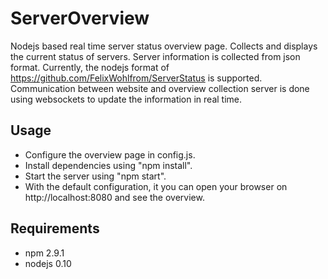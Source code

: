 # ServerOverview
Nodejs based real time server status overview page. Collects and displays the current status
of servers. Server information is collected from json format. Currently, the nodejs format
of https://github.com/FelixWohlfrom/ServerStatus is supported.<br />
Communication between website and overview collection server is done using websockets to
update the information in real time.

## Usage
- Configure the overview page in config.js.
- Install dependencies using "npm install".
- Start the server using "npm start".
- With the default configuration, it you can open your browser on http://localhost:8080 and see
the overview.

## Requirements
- npm 2.9.1
- nodejs 0.10
